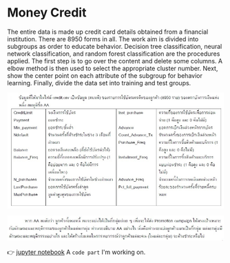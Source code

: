 
# Money Credit

The entire data is made up credit card details obtained from a financial institution. There are 8950 forms in all. The work aim is divided into subgroups as order to educate behavior. Decision tree classification, neural network classification, and random forest classification are the procedures applied. The first step is to go over the content and delete some columns. A elbow method is then used to select the appropriate cluster number. Next, show the center point on each attribute of the subgroup for behavior learning. Finally, divide the data set into training and test groups. 

![image](pictures/q1.JPG)

![image](pictures/q11.JPG)

👉 [jupyter notebook](https://github.com/tan-koo/Money-Credit/blob/master/jupyter/credit.ipynb) A ```code part``` I'm working on.